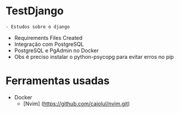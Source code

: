 # TestDjango
	- Estudos sobre o django
  - Requirements Files Created
  - Integração com PostgreSQL
  - PostgreSQL e PgAdmin no Docker
  - Obs é preciso instalar o python-psycopg para evitar erros no pip
# Ferramentas usadas
  - Docker
	- [Nvim] (https://github.com/caiolul/nvim.git)

